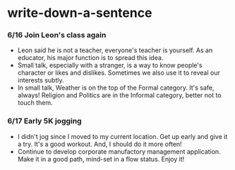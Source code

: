 # write-down-a-sentence
### 6/16 Join Leon's class again
- Leon said he is not a teacher, everyone's teacher is yourself. As an educator, his major function is to spread this idea.
- Small talk, especially with a stranger, is a way to know people's character or likes and dislikes. Sometimes we also use it to reveal our interests subtly.
- In small talk, Weather is on the top of the Formal category. It's safe, always! Religion and Politics are in the Informal category, better not to touch them.

### 6/17 Early 5K jogging
- I didn't jog since I moved to my current location. Get up early and give it a try. It's a good workout. And, I should do it more often!
- Continue to develop corporate manufactory management application. Make it in a good path, mind-set in a flow status. Enjoy it!
